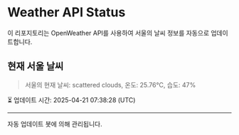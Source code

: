 
# Weather API Status

이 리포지토리는 OpenWeather API를 사용하여 서울의 날씨 정보를 자동으로 업데이트합니다.

## 현재 서울 날씨
> 서울의 현재 날씨: scattered clouds, 온도: 25.76°C, 습도: 47%

⏳ 업데이트 시간: 2025-04-21 07:38:28 (UTC)

---
자동 업데이트 봇에 의해 관리됩니다.
